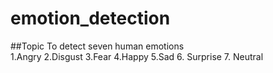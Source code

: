 # emotion_detection
##Topic 
To detect seven human emotions<br/>
1.Angry 
2.Disgust
3.Fear
4.Happy
5.Sad
6. Surprise 
7. Neutral

<br/>
